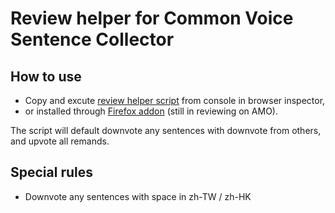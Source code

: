 # Review helper for Common Voice Sentence Collector

## How to use
- Copy and excute [review helper script](https://github.com/irvin/review-helper-for-common-voice-sentence-collector/blob/master/common_voice_review_helper.js) from console in browser inspector,
- or installed through [Firefox addon](https://addons.mozilla.org/firefox/addon/cv-review-helper/) (still in reviewing on AMO).

The script will default downvote any sentences with downvote from others, and upvote all remands.

## Special rules

- Downvote any sentences with space in zh-TW / zh-HK
